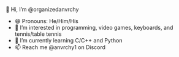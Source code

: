 👋 Hi, I’m @organizedanvrchy
- 😄 Pronouns: He/Him/His
- 👀 I’m interested in programming, video games, keyboards, and tennis/table tennis
- 🌱 I’m currently learning C/C++ and Python
- 📫 Reach me @anvrchy1 on Discord

<!---
organizedanvrchy/organizedanvrchy is a ✨ special ✨ repository because its `README.md` (this file) appears on your GitHub profile.
You can click the Preview link to take a look at your changes.
--->
